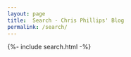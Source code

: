 ```yaml
---
layout: page
title:  Search - Chris Phillips' Blog
permalink: /search/
---
```

{%- include search.html -%}
